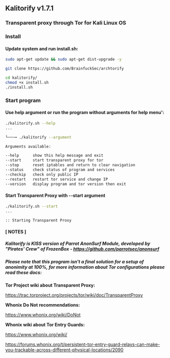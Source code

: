 ## Kalitorify v1.7.1

### Transparent proxy through Tor for Kali Linux OS

 


### Install

#### Update system and run install.sh:
```bash
sudo apt-get update && sudo apt-get dist-upgrade -y

git clone https://github.com/BrainfuckSec/archtorify

cd kalitorify/
chmod +x install.sh
./install.sh
```




### Start program

#### Use help argument or run the program without arguments for help menu':
```bash
./kalitorify.sh --help
...

└───╼ ./kalitorify --argument

Arguments available:

--help      show this help message and exit
--start     start transparent proxy for tor
--stop      reset iptables and return to clear navigation
--status    check status of program and services
--checkip   check only public IP
--restart   restart tor service and change IP
--version   display program and tor version then exit

```


#### Start Transparent Proxy with --start argument
```bash
./kalitorify.sh --start
...

:: Starting Transparent Proxy

```


 

#### [ NOTES ]

##### Kalitorify is KISS version of Parrot AnonSurf Module, developed by "Pirates' Crew" of FrozenBox - https://github.com/parrotsec/anonsurf

##### Please note that this program isn't a final solution for a setup of anonimity at 100%, for more information about Tor configurations please read these docs:

**Tor Project wiki about Transparent Proxy:** 

https://trac.torproject.org/projects/tor/wiki/doc/TransparentProxy


**Whonix Do Not recommendations:**

https://www.whonix.org/wiki/DoNot


**Whonix wiki about Tor Entry Guards:**

https://www.whonix.org/wiki/<Tor id="Non-Persistent_Entry_Guards"></Tor>

https://forums.whonix.org/t/persistent-tor-entry-guard-relays-can-make-you-trackable-across-different-physical-locations/2090
